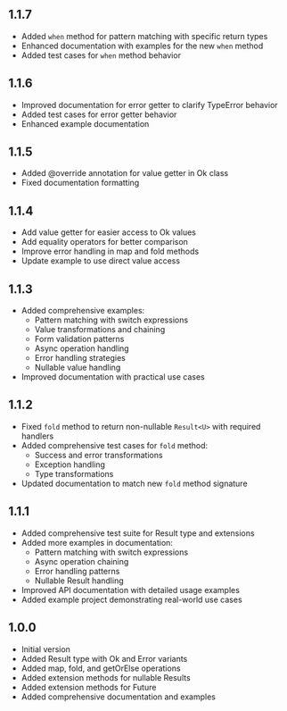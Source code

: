 ## 1.1.7

- Added `when` method for pattern matching with specific return types
- Enhanced documentation with examples for the new `when` method
- Added test cases for `when` method behavior

## 1.1.6

- Improved documentation for error getter to clarify TypeError behavior
- Added test cases for error getter behavior
- Enhanced example documentation

## 1.1.5

- Added @override annotation for value getter in Ok class
- Fixed documentation formatting

## 1.1.4

* Add value getter for easier access to Ok values
* Add equality operators for better comparison
* Improve error handling in map and fold methods
* Update example to use direct value access

## 1.1.3

- Added comprehensive examples:
  - Pattern matching with switch expressions
  - Value transformations and chaining
  - Form validation patterns
  - Async operation handling
  - Error handling strategies
  - Nullable value handling
- Improved documentation with practical use cases

## 1.1.2

- Fixed `fold` method to return non-nullable `Result<U>` with required handlers
- Added comprehensive test cases for `fold` method:
  - Success and error transformations
  - Exception handling
  - Type transformations
- Updated documentation to match new `fold` method signature

## 1.1.1

- Added comprehensive test suite for Result type and extensions
- Added more examples in documentation:
  - Pattern matching with switch expressions
  - Async operation chaining
  - Error handling patterns
  - Nullable Result handling
- Improved API documentation with detailed usage examples
- Added example project demonstrating real-world use cases

## 1.0.0

- Initial version
- Added Result type with Ok and Error variants
- Added map, fold, and getOrElse operations
- Added extension methods for nullable Results
- Added extension methods for Future<Result>
- Added comprehensive documentation and examples
